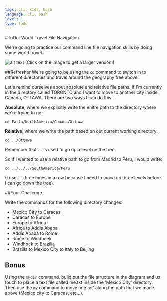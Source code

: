```yaml
---
tags: cli, kids, bash
language: cli, bash
level: 1
type: todo
---
```


#ToDo: World Travel File Navigation

We're going to practice our command line file navigation skills by doing some world travel.

![alt text](http://www.gliffy.com/go/publish/image/6025639/L.png "Countries Tree")
(Click on the image to get a larger version!)

##Refresher
We're going to be using the `cd` command to switch in to different directories and travel around the geography tree above. 

Let's remind ourselves about absolute and relative file paths. If I'm currently in the directory called TORONTO and I want to move to another city inside Canada, OTTAWA. There are two ways I can do this.

**Absolute**, where we explicitly write the enitre path to the directory where we're trying to go:
```
cd Earth/NorthAmerica/Canada/Ottawa
```

**Relative**, where we write the path based on out current working directory:
```
cd ../Ottawa
```

Remember that `..` is used to go up a level on the tree.

So if I wanted to use a relative path to go from Madrid to Peru, I would write:
```
cd ../../../SouthAmerica/Peru
```
(I use `..` three times in a row because I need to move up three levels before I can go down the tree).

##Your Challenge

Write the commands for the following directory changes:

+ Mexico City to Caracas
+ Caracas to Europe
+ Europe to Africa
+ Africa to Addis Ababa
+ Addis Ababa to Rome
+ Rome to Windhoek
+ Windhoek to Brazilia
+ Brazilia to Mexico City to Italy to Beijing

## Bonus

Using the `mkdir` command, build out the file structure in the diagram and us touch to place a text file called me.txt inside the 'Mexico City' directory. Then use the `mv` command to move 'me.txt' along the path that we made above (Mexico city to Caracas, etc...).
